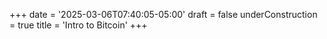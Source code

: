 +++
date = '2025-03-06T07:40:05-05:00'
draft = false
underConstruction = true
title = 'Intro to Bitcoin'
+++
